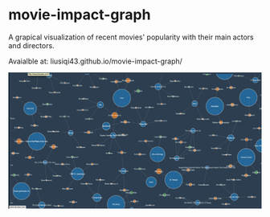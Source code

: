 movie-impact-graph
==================
A grapical visualization of recent movies' popularity with their main actors and directors.

Avaialble at: liusiqi43.github.io/movie-impact-graph/

![alt tag](network.png)
